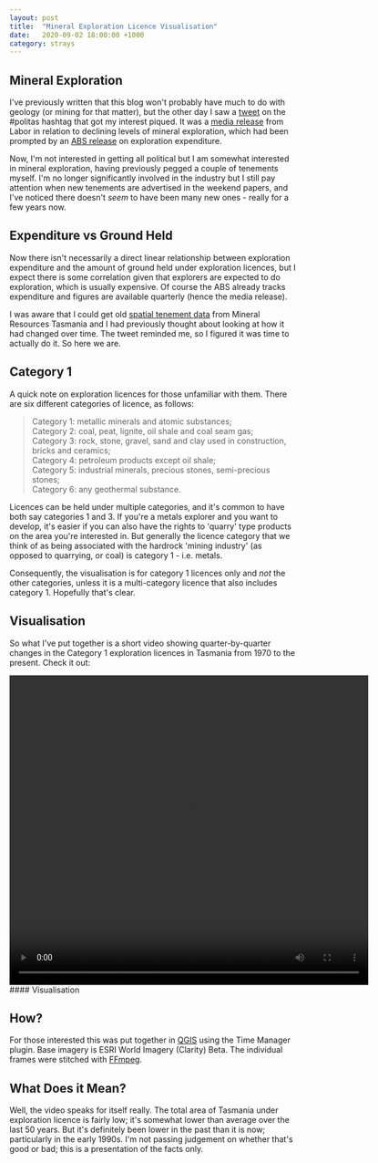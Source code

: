 ```yaml
---
layout: post
title:  "Mineral Exploration Licence Visualisation"
date:   2020-09-02 18:00:00 +1000
category: strays
---
```


## Mineral Exploration
I've previously written that this blog won't probably have much to do with geology (or mining for that matter), but the other day I saw a [tweet](https://twitter.com/TasmanianLabor/status/1300308839875575810) on the #politas hashtag that got my interest piqued. It was a [media release](http://taslabor.com/exploration-levels-miles-below-ground/) from Labor in relation to declining levels of mineral exploration, which had been prompted by an [ABS release](https://www.abs.gov.au/AUSSTATS/abs@.nsf/DetailsPage/8412.0Jun%202020?OpenDocument) on exploration expenditure.

Now, I'm not interested in getting all political but I am somewhat interested in mineral exploration, having previously pegged a couple of tenements myself. I'm no longer significantly involved in the industry but I still pay attention when new tenements are advertised in the weekend papers, and I've noticed there doesn't *seem* to have been many new ones - really for a few years now.

## Expenditure vs Ground Held
Now there isn't necessarily a direct linear relationship between exploration expenditure and the amount of ground held under exploration licences, but I expect there is some correlation given that explorers are expected to do exploration, which is usually expensive. Of course the ABS already tracks expenditure and figures are available quarterly (hence the media release).

I was aware that I could get old [spatial tenement data](http://www.mrt.tas.gov.au/products/digital_data/historical_tenement_data) from Mineral Resources Tasmania and I had previously thought about looking at how it had changed over time. The tweet reminded me, so I figured it was time to actually do it. So here we are.

## Category 1
A quick note on exploration licences for those unfamiliar with them. There are six different categories of licence, as follows:

>Category 1:  metallic minerals and atomic substances;  
Category 2:  coal, peat, lignite, oil shale and coal seam gas;  
Category 3:  rock, stone, gravel, sand and clay used in construction, bricks and ceramics;  
Category 4:  petroleum products except oil shale;  
Category 5:  industrial minerals, precious stones, semi-precious stones;  
Category 6:  any geothermal substance.  

Licences can be held under multiple categories, and it's common to have both say categories 1 and 3. If you're a metals explorer and you want to develop, it's easier if you can also have the rights to 'quarry' type products on the area you're interested in. But generally the licence category that we think of as being associated with the hardrock 'mining industry' (as opposed to quarrying, or coal) is category 1 - i.e. metals. 

Consequently, the visualisation is for category 1 licences only and *not* the other categories, unless it is a multi-category licence that also includes category 1. Hopefully that's clear.

## Visualisation
So what I've put together is a short video showing quarter-by-quarter changes in the Category 1 exploration licences in Tasmania from 1970 to the present. Check it out:

<video width="630" height="543" controls>
  <source src="https://res.cloudinary.com/dqvgsqwop/video/upload/v1599047971/strays/aggregate_de1lzz.mp4" type="video/mp4">
  Your browser does not support the video tag.
</video>
#### Visualisation

## How?
For those interested this was put together in [QGIS](https://qgis.org/en/site/) using the Time Manager plugin. Base imagery is ESRI World Imagery (Clarity) Beta. The individual frames were stitched with [FFmpeg](https://ffmpeg.org/).

## What Does it Mean?
Well, the video speaks for itself really. The total area of Tasmania under exploration licence is fairly low; it's somewhat lower than average over the last 50 years. But it's definitely been lower in the past than it is now; particularly in the early 1990s. I'm not passing judgement on whether that's good or bad; this is a presentation of the facts only. 
